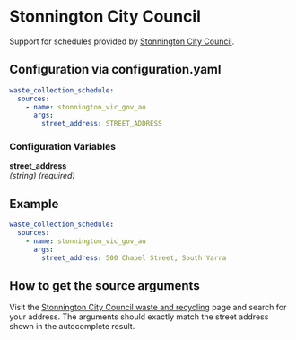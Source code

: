 # Stonnington City Council

Support for schedules provided by [Stonnington City Council](https://www.stonnington.vic.gov.au/Services/Waste-and-recycling).

## Configuration via configuration.yaml

```yaml
waste_collection_schedule:
  sources:
    - name: stonnington_vic_gov_au
      args:
        street_address: STREET_ADDRESS
```

### Configuration Variables

**street_address**  
*(string) (required)*

## Example

```yaml
waste_collection_schedule:
  sources:
    - name: stonnington_vic_gov_au
      args:
        street_address: 500 Chapel Street, South Yarra
```

## How to get the source arguments

Visit the [Stonnington City Council waste and recycling](https://www.stonnington.vic.gov.au/Services/Waste-and-recycling) page and search for your address. The arguments should exactly match the street address shown in the autocomplete result.
